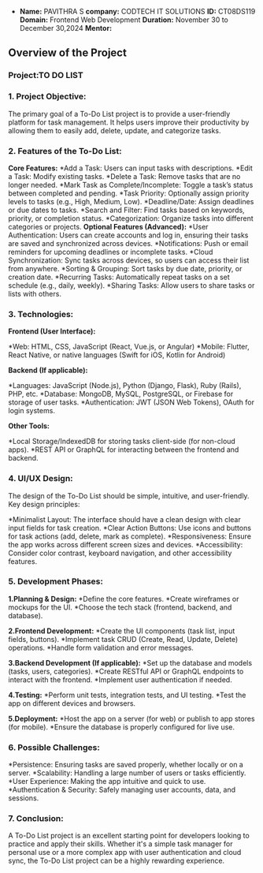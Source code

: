 - **Name:** PAVITHRA S
**company:** CODTECH IT SOLUTIONS
**ID:** CT08DS119
**Domain:** Frontend Web Development
**Duration:** November 30 to December 30,2024
**Mentor:**

## Overview of the Project

### Project:TO DO LIST

### 1. Project Objective:
The primary goal of a To-Do List project is to provide a user-friendly platform for task management. It helps users improve their productivity by allowing them to easily add, delete, update, and categorize tasks.

### 2. Features of the To-Do List:
**Core Features:**
*Add a Task: Users can input tasks with descriptions.
*Edit a Task: Modify existing tasks.
*Delete a Task: Remove tasks that are no longer needed.
*Mark Task as Complete/Incomplete: Toggle a task’s status between completed and pending.
*Task Priority: Optionally assign priority levels to tasks (e.g., High, Medium, Low).
*Deadline/Date: Assign deadlines or due dates to tasks.
*Search and Filter: Find tasks based on keywords, priority, or completion status.
*Categorization: Organize tasks into different categories or projects.
**Optional Features (Advanced):**
*User Authentication: Users can create accounts and log in, ensuring their tasks are saved and synchronized across devices.
*Notifications: Push or email reminders for upcoming deadlines or incomplete tasks.
*Cloud Synchronization: Sync tasks across devices, so users can access their list from anywhere.
*Sorting & Grouping: Sort tasks by due date, priority, or creation date.
*Recurring Tasks: Automatically repeat tasks on a set schedule (e.g., daily, weekly).
*Sharing Tasks: Allow users to share tasks or lists with others.

### 3. Technologies:
**Frontend (User Interface):**

*Web: HTML, CSS, JavaScript (React, Vue.js, or Angular)
*Mobile: Flutter, React Native, or native languages (Swift for iOS, Kotlin for Android)

**Backend (If applicable):**

*Languages: JavaScript (Node.js), Python (Django, Flask), Ruby (Rails), PHP, etc.
*Database: MongoDB, MySQL, PostgreSQL, or Firebase for storage of user tasks.
*Authentication: JWT (JSON Web Tokens), OAuth for login systems.

**Other Tools:**

*Local Storage/IndexedDB for storing tasks client-side (for non-cloud apps).
*REST API or GraphQL for interacting between the frontend and backend.

### 4. UI/UX Design:
The design of the To-Do List should be simple, intuitive, and user-friendly. Key design principles:

*Minimalist Layout: The interface should have a clean design with clear input fields for task creation.
*Clear Action Buttons: Use icons and buttons for task actions (add, delete, mark as complete).
*Responsiveness: Ensure the app works across different screen sizes and devices.
*Accessibility: Consider color contrast, keyboard navigation, and other accessibility features.

### 5. Development Phases:
**1.Planning & Design:**
*Define the core features.
*Create wireframes or mockups for the UI.
*Choose the tech stack (frontend, backend, and database).

**2.Frontend Development:**
*Create the UI components (task list, input fields, buttons).
*Implement task CRUD (Create, Read, Update, Delete) operations.
*Handle form validation and error messages.

**3.Backend Development (If applicable):**
*Set up the database and models (tasks, users, categories).
*Create RESTful API or GraphQL endpoints to interact with the frontend.
*Implement user authentication if needed.

**4.Testing:**
*Perform unit tests, integration tests, and UI testing.
*Test the app on different devices and browsers.

**5.Deployment:**
*Host the app on a server (for web) or publish to app stores (for mobile).
*Ensure the database is properly configured for live use.

### 6. Possible Challenges:
*Persistence: Ensuring tasks are saved properly, whether locally or on a server.
*Scalability: Handling a large number of users or tasks efficiently.
*User Experience: Making the app intuitive and quick to use.
*Authentication & Security: Safely managing user accounts, data, and sessions.

### 7. Conclusion:
A To-Do List project is an excellent starting point for developers looking to practice and apply their skills. Whether it's a simple task manager for personal use or a more complex app with user authentication and cloud sync, the To-Do List project can be a highly rewarding experience.
